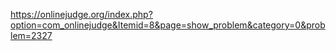 https://onlinejudge.org/index.php?option=com_onlinejudge&Itemid=8&page=show_problem&category=0&problem=2327